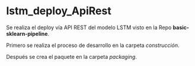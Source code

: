 # lstm_deploy_ApiRest
Se realiza el deploy vía API REST del modelo LSTM visto en la Repo **basic-sklearn-pipeline**.

Primero se realiza el proceso de desarrollo en la carpeta *construcción*.

Después se crea el paquete en la carpeta *packaging*. 

